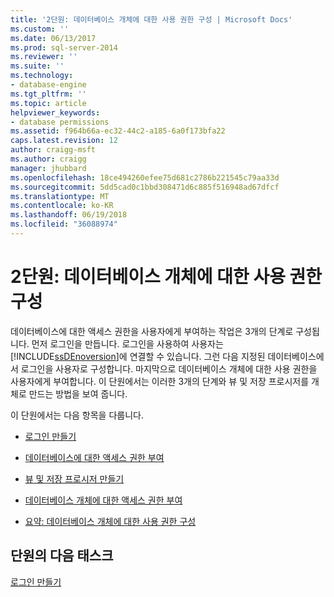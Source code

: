 ```yaml
---
title: '2단원: 데이터베이스 개체에 대한 사용 권한 구성 | Microsoft Docs'
ms.custom: ''
ms.date: 06/13/2017
ms.prod: sql-server-2014
ms.reviewer: ''
ms.suite: ''
ms.technology:
- database-engine
ms.tgt_pltfrm: ''
ms.topic: article
helpviewer_keywords:
- database permissions
ms.assetid: f964b66a-ec32-44c2-a185-6a0f173bfa22
caps.latest.revision: 12
author: craigg-msft
ms.author: craigg
manager: jhubbard
ms.openlocfilehash: 18ce494260efee75d681c2786b221545c79aa33d
ms.sourcegitcommit: 5dd5cad0c1bbd308471d6c885f516948ad67dfcf
ms.translationtype: MT
ms.contentlocale: ko-KR
ms.lasthandoff: 06/19/2018
ms.locfileid: "36088974"
---
```

# <a name="lesson-2-configuring-permissions-on-database-objects"></a>2단원: 데이터베이스 개체에 대한 사용 권한 구성
  데이터베이스에 대한 액세스 권한을 사용자에게 부여하는 작업은 3개의 단계로 구성됩니다. 먼저 로그인을 만듭니다. 로그인을 사용하여 사용자는 [!INCLUDE[ssDEnoversion](../includes/ssdenoversion-md.md)]에 연결할 수 있습니다. 그런 다음 지정된 데이터베이스에서 로그인을 사용자로 구성합니다. 마지막으로 데이터베이스 개체에 대한 사용 권한을 사용자에게 부여합니다. 이 단원에서는 이러한 3개의 단계와 뷰 및 저장 프로시저를 개체로 만드는 방법을 보여 줍니다.  
  
 이 단원에서는 다음 항목을 다룹니다.  
  
-   [로그인 만들기](lesson-2-1-creating-a-login.md)  
  
-   [데이터베이스에 대한 액세스 권한 부여](lesson-2-2-granting-access-to-a-database.md)  
  
-   [뷰 및 저장 프로시저 만들기](lesson-2-3-creating-views-and-stored-procedures.md)  
  
-   [데이터베이스 개체에 대한 액세스 권한 부여](lesson-2-4-granting-access-to-a-database-object.md)  
  
-   [요약: 데이터베이스 개체에 대한 사용 권한 구성](lesson-2-5-summary-configuring-permissions-on-database-objects.md)  
  
## <a name="next-task-in-lesson"></a>단원의 다음 태스크  
 [로그인 만들기](lesson-2-1-creating-a-login.md)  
  
  